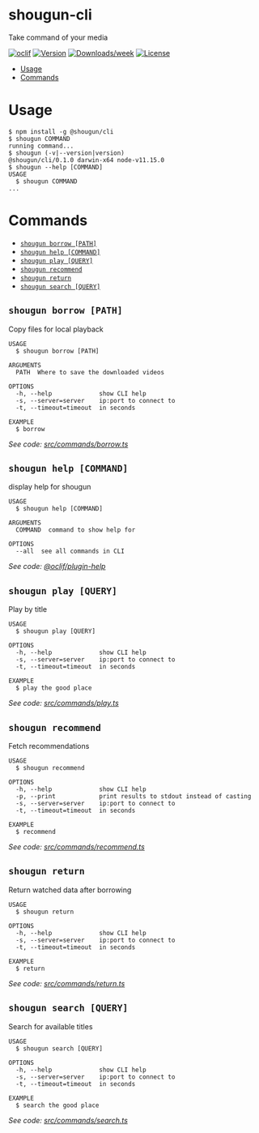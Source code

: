 shougun-cli
===========

Take command of your media

[![oclif](https://img.shields.io/badge/cli-oclif-brightgreen.svg)](https://oclif.io)
[![Version](https://img.shields.io/npm/v/shougun-cli.svg)](https://npmjs.org/package/shougun-cli)
[![Downloads/week](https://img.shields.io/npm/dw/shougun-cli.svg)](https://npmjs.org/package/shougun-cli)
[![License](https://img.shields.io/npm/l/shougun-cli.svg)](https://github.com/dhleong/shougun-cli/blob/master/package.json)

<!-- toc -->
* [Usage](#usage)
* [Commands](#commands)
<!-- tocstop -->

# Usage
<!-- usage -->
```sh-session
$ npm install -g @shougun/cli
$ shougun COMMAND
running command...
$ shougun (-v|--version|version)
@shougun/cli/0.1.0 darwin-x64 node-v11.15.0
$ shougun --help [COMMAND]
USAGE
  $ shougun COMMAND
...
```
<!-- usagestop -->

# Commands
<!-- commands -->
* [`shougun borrow [PATH]`](#shougun-borrow-path)
* [`shougun help [COMMAND]`](#shougun-help-command)
* [`shougun play [QUERY]`](#shougun-play-query)
* [`shougun recommend`](#shougun-recommend)
* [`shougun return`](#shougun-return)
* [`shougun search [QUERY]`](#shougun-search-query)

## `shougun borrow [PATH]`

Copy files for local playback

```
USAGE
  $ shougun borrow [PATH]

ARGUMENTS
  PATH  Where to save the downloaded videos

OPTIONS
  -h, --help             show CLI help
  -s, --server=server    ip:port to connect to
  -t, --timeout=timeout  in seconds

EXAMPLE
  $ borrow
```

_See code: [src/commands/borrow.ts](https://github.com/dhleong/shougun-cli/blob/v0.1.0/src/commands/borrow.ts)_

## `shougun help [COMMAND]`

display help for shougun

```
USAGE
  $ shougun help [COMMAND]

ARGUMENTS
  COMMAND  command to show help for

OPTIONS
  --all  see all commands in CLI
```

_See code: [@oclif/plugin-help](https://github.com/oclif/plugin-help/blob/v2.2.1/src/commands/help.ts)_

## `shougun play [QUERY]`

Play by title

```
USAGE
  $ shougun play [QUERY]

OPTIONS
  -h, --help             show CLI help
  -s, --server=server    ip:port to connect to
  -t, --timeout=timeout  in seconds

EXAMPLE
  $ play the good place
```

_See code: [src/commands/play.ts](https://github.com/dhleong/shougun-cli/blob/v0.1.0/src/commands/play.ts)_

## `shougun recommend`

Fetch recommendations

```
USAGE
  $ shougun recommend

OPTIONS
  -h, --help             show CLI help
  -p, --print            print results to stdout instead of casting
  -s, --server=server    ip:port to connect to
  -t, --timeout=timeout  in seconds

EXAMPLE
  $ recommend
```

_See code: [src/commands/recommend.ts](https://github.com/dhleong/shougun-cli/blob/v0.1.0/src/commands/recommend.ts)_

## `shougun return`

Return watched data after borrowing

```
USAGE
  $ shougun return

OPTIONS
  -h, --help             show CLI help
  -s, --server=server    ip:port to connect to
  -t, --timeout=timeout  in seconds

EXAMPLE
  $ return
```

_See code: [src/commands/return.ts](https://github.com/dhleong/shougun-cli/blob/v0.1.0/src/commands/return.ts)_

## `shougun search [QUERY]`

Search for available titles

```
USAGE
  $ shougun search [QUERY]

OPTIONS
  -h, --help             show CLI help
  -s, --server=server    ip:port to connect to
  -t, --timeout=timeout  in seconds

EXAMPLE
  $ search the good place
```

_See code: [src/commands/search.ts](https://github.com/dhleong/shougun-cli/blob/v0.1.0/src/commands/search.ts)_
<!-- commandsstop -->
